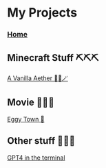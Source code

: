 # My Projects
### [Home](https://relboss.github.io)

## Minecraft Stuff ⛏️⛏️⛏️
[A Vanilla Aether 🍦🌀🪄](https://relboss.github.io/A-Vanilla-Aether)
## Movie 🎥🎥🎥
[Eggy Town 🥚](https://bit.ly/eggytown)
## Other stuff 📙📙📙
[GPT4 in the terminal](https://github.com/RELboss/gpt4)
